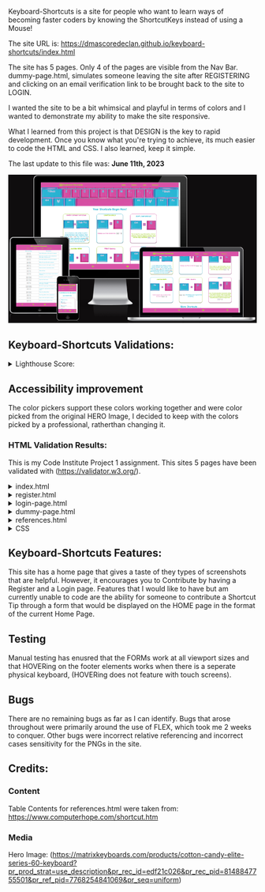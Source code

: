 Keyboard-Shortcuts is a site for people who want to learn ways of becoming faster coders by knowing the ShortcutKeys instead of using a Mouse!  

The site URL is: https://dmascoredeclan.github.io/keyboard-shortcuts/index.html

The site has 5 pages.  Only 4 of the pages are visible from the Nav Bar.  dummy-page.html, simulates someone leaving the site after REGISTERING and clicking on an email verification link to be brought back to the site to LOGIN.

I wanted the site to be a bit whimsical and playful in terms of colors and I wanted to demonstrate my ability to make the site responsive.

What I learned from this project is that DESIGN is the key to rapid development.  Once you know what you're trying to achieve, its much easier to code the HTML and CSS.  I also learned, keep it simple.

The last update to this file was: **June 11th, 2023**

![Am I Responsive](/.devcontainer/docs/README-images/kbs-am-i-responsive.png)

## Keyboard-Shortcuts Validations:
<details> 
<summary>Lighthouse Score: </summary>  

![Lighthouse Score](/.devcontainer/docs/README-images/kbs-lighthouse-score.png) 
</details> 


## Accessibility improvement
The color pickers support these colors working together and were color picked from the original HERO Image, I decided to keep with the colors picked by a professional, ratherthan changing it.

### HTML Validation Results:
This is my Code Institute Project 1 assignment.  This sites 5 pages have been validated with (https://validator.w3.org/).  

<details> 
<summary>index.html</summary>  

![Index Score](/.devcontainer/docs/README-images/kbs-index-validation.png) 
</details> 


<details>
<summary>register.html</summary>

![register](/.devcontainer/docs/README-images/kbs-register-validation.png)
</details>

<details>
<summary>login-page.html</summary>

![login-page](/.devcontainer/docs/README-images/kbs-login-page-validation.png)
</details>

<details>
<summary>dummy-page.html</summary>

![dummy-page](/.devcontainer/docs/README-images/kbs-dummy-page-validation.png)
</details>

<details>
<summary>references.html</summary>


### CSS Validation Results:

Here are the results for the CSS Validation: 

![CSS](/.devcontainer/docs/README-images/kbs-css-validation.png)
</details>

<details>
<summary>CSS</summary>
</details>

## Keyboard-Shortcuts Features:
This site has a home page that gives a taste of they types of screenshots that are helpful.  However, it encourages you to Contribute by having a Register and a Login page.  Features that I would like to have but am currently unable to code are the ability for someone to contribute a Shortcut Tip through a form that would be displayed on the HOME page in the format of the current Home Page.

## Testing
Manual testing has enusred that the FORMs work at all viewport sizes and that HOVERing on the footer elements works when there is a seperate physical keyboard, (HOVERing does not feature with touch screens).  

## Bugs
There are no remaining bugs as far as I can identify.  Bugs that arose throughout were primarily around the use of FLEX, which took me 2 weeks to conquer.  Other bugs were incorrect relative referencing and incorrect cases sensitivity for the PNGs in the site.

## Credits:
### Content
Table Contents for references.html were taken from: https://www.computerhope.com/shortcut.htm
### Media
Hero Image: (https://matrixkeyboards.com/products/cotton-candy-elite-series-60-keyboard?pr_prod_strat=use_description&pr_rec_id=edf21c026&pr_rec_pid=8148847755501&pr_ref_pid=7768254841069&pr_seq=uniform)













